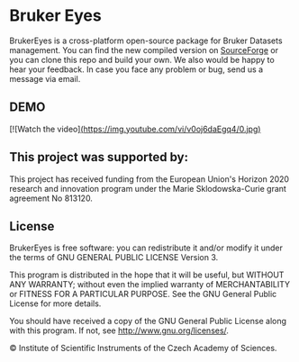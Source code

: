# Bruker Eyes
BrukerEyes is a cross-platform open-source package for Bruker Datasets management. 
You can find the new compiled version on [SourceForge](https://sourceforge.net/projects/brukereyes/) or you can clone this repo and build your own.
We also would be happy to hear your feedback. In case you face any problem or bug, send us a message via email.
## DEMO
[![Watch the video][(https://img.youtube.com/vi/v0oj6daEgq4/0.jpg)](https://youtu.be/v0oj6daEgq4)


## This project was supported by:
This project has received funding from the European Union's Horizon 2020 research and innovation program under the Marie Sklodowska-Curie grant agreement No 813120.

## License 
BrukerEyes is free software: you can redistribute it and/or modify it under the terms of GNU GENERAL PUBLIC LICENSE Version 3.

This program is distributed in the hope that it will be useful, but WITHOUT ANY WARRANTY; without even the implied warranty of MERCHANTABILITY or FITNESS FOR A PARTICULAR PURPOSE. See the GNU General Public License for more details.

You should have received a copy of the GNU General Public License along with this program. If not, see http://www.gnu.org/licenses/.

© Institute of Scientific Instruments of the Czech Academy of Sciences.
